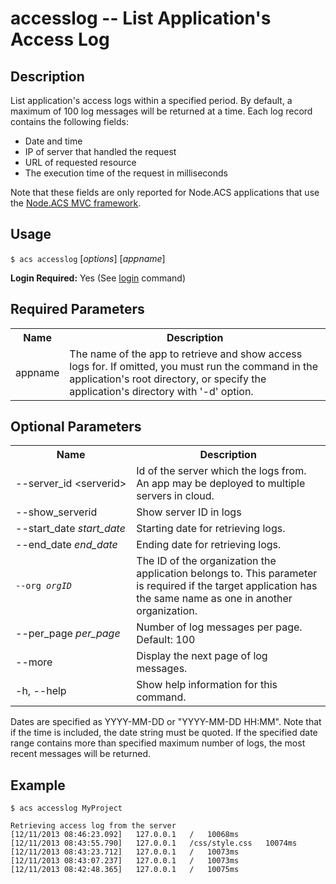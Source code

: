 
# accesslog -- List Application's Access Log

## Description

List application's access logs within a specified period. By default, a maximum
of 100 log messages will be returned at a time. Each log record contains the following fields:

* Date and time
* IP of server that handled the request
* URL of requested resource
* The execution time of the request in milliseconds

Note that these fields are only reported for Node.ACS applications that use the
 [Node.ACS MVC framework](http://docs.appcelerator.com/cloud/latest/#!/guide/node_mvc).

## Usage

`$ acs accesslog` [_options_] [_appname_]

**Login Required:** Yes (See [login](#!/guide/node_cli_login) command)

## Required Parameters

<table class="doc-table">
    <tbody>
        <tr>
            <th>Name</th>
            <th>Description</th>
        </tr>
        <tr>
            <td>appname</td>
            <td>The name of the app to retrieve and show access logs for. If omitted, you must run the command in the application's root directory, 
                 or specify the application's directory with '-d' option.</td>
        </tr>
    </tbody>
</table>

## Optional Parameters

<table class="doc-table">
    <tbody>
        <tr>
            <th>Name</th>
            <th>Description</th>
        </tr>
        <tr>
            <td nowrap>--server_id &lt;serverid&gt;</td>
            <td>Id of the server which the logs from. An app may be deployed to multiple servers in cloud.</td>
        </tr>
        <tr>
            <td nowrap>--show_serverid</td>
            <td>Show server ID in logs</td>
        </tr>
        <tr>
            <td nowrap>--start_date <i>start_date</i></td>
            <td>Starting date for retrieving logs.</td>
        </tr>
        <tr>
            <td>--end_date <i>end_date</i></td>
            <td>Ending date for retrieving logs.</td>
        </tr>
        <tr>
            <td><code>--org <em>orgID</em></code></td>
            <td>The ID of the organization the application belongs to. This parameter is required
            if the target application has the same name as one in another organization.
             </td>
        </tr>
        <tr>
            <td>--per_page <i>per_page</i></td>
            <td>Number of log messages per page. Default: 100</td>
        </tr>
        <tr>
            <td nowrap>--more</td>
            <td>Display the next page of log messages.</td>
        </tr>
        <tr>
            <td>-h, --help</td>
            <td>Show help information for this command.</td>
        </tr>
    </tbody>
</table>

Dates are specified as YYYY-MM-DD or "YYYY-MM-DD HH:MM". Note that if the time
is included, the date string must be quoted. If the specified date range
contains more than specified maximum number of logs, the most recent messages
will be returned.

## Example
    
    $ acs accesslog MyProject
    
    Retrieving access log from the server
    [12/11/2013 08:46:23.092]   127.0.0.1   /   10068ms
    [12/11/2013 08:43:55.790]   127.0.0.1   /css/style.css   10074ms
    [12/11/2013 08:43:23.712]   127.0.0.1   /   10073ms
    [12/11/2013 08:43:07.237]   127.0.0.1   /   10073ms
    [12/11/2013 08:42:48.365]   127.0.0.1   /   10075ms


